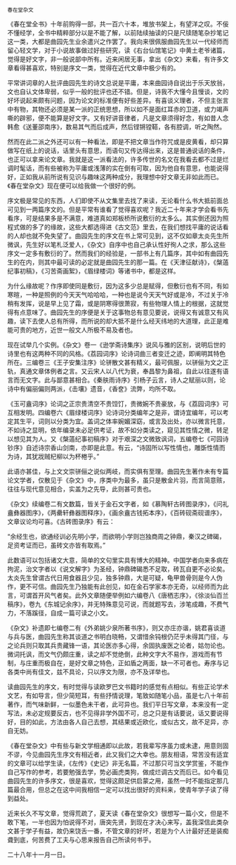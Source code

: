     春在堂杂文 

   《春在堂全书》十年前购得一部，共一百六十本，堆放书架上，有望洋之叹。不佞不懂经学，全书中精粹部分以是不能了解，以前陆续抽读的只是尺牍随笔杂抄笔记这一类，大都是曲园先生业余遣兴之作罢了。我向来很佩服曲园先生以一代经师而留心轻文学，对于小说故事做过好些研究，读《右台仙馆笔记》中黄土老爷诸篇，觉得是好文字，非一般说部中所有。近来闲居无事，拿出《杂文》来看，有许多文章看得甚喜欢，特别是序文一类，觉得在近代文章中极少有的。

   平常讲词章的人批评曲园先生的诗文总说是平庸，本来曲园诗自说出于乐天放翁，文也自认文体卑弱，似乎一般的批评也还不错。但是，诗我不大懂今且慢谈，文的好坏说起来颇有问题，因为论文的标准便有好些差异。有喜谈义理者，不但主张言中有物，其物还必须是某一派的正统思想，所以如不是面红耳赤的卫道，或力竭声嘶的辟邪，便不能算是好文字。又有好讲音律者，凡是文章须得好念，有如昔人念韩愈《送董邵南序》，数易其气而后成声，然后铿锵镗鞳，各有腔调，听之陶然。

   然而在此二派之外还可以有一种看法，即是不把文章当作符咒或是皮黄看，却只算做写在纸上的说话，话里头有意思，而语句又传达得出来，这是普通说话的条件，也正可以拿来论文章。我就是这一派看法的，许多传世的名文在我看去都不过是烂调时髦话，而有些被称为平庸或浅薄的实在倒有可取，因为他自有意思，也能说得好，正如我从前所说有见识与趣味这两种成分，我理想中好文章无非如此而已。《春在堂杂文》现在便可以给我做一个很好的例。

   序文极是常见的东西，人们即使不从文集里去找了来读，无论看什么书大抵前面总可见到一两篇序文的。但是平常有谁看了觉得喜欢呢？我近二十年来才学会看书先看序，可是结果多是不满意，难道真如郑板桥所说敷衍的太多么。其实倒还因为照程式做的多了的缘故，这些大都选得进《古文范》里去，在我们想找平庸的说话看的人却也就不免失望了。曲园先生的序文在书上常可见到，这不仅如章太炎先生所微讽，先生好以笔札泛爱人，《杂文》自序中也自己承认性好徇人之求，那么这些序文一定多有敷衍的了。然而我们的经验是，一部书上有几篇序，其中如有曲园先生的在内，则其中最可读的必定就是曲园先生的那一篇。在《天津征献诗》，《槃薖纪事初稿》，《习苦斋画絮》，《眉绿楼词》等诸书中，都是这样。

   为什么缘故呢？作序即使同是敷衍，因为这多少总是赋得，但敷衍也有不同，有如寒暄，一种是照例的今天天气哈哈哈，一种也是说今天天气好或是冷，不过关于冷稍有发挥，说是早上见了霜，或是阴寒得很萧寂，有些物理人情上的根据，这就觉得有点意味了。曲园先生的序便是关于这事物总有意见要说，说得又有诚意又有风趣，读下去使人总有所得，而所说的却大抵不是什么经天纬地的大道理，此正是难能可贵的地方，近世一般文人所极不易及者也。

   现在试举几个实例。《杂文》卷一《逊学斋诗集序》说风与雅的区别，说明后世的诗里也有这两种不同的风格。《荔园词序》论诗词曲三者变迁之迹，即阐明其特色所在。三编卷三《王子安集注序》论骈散文甚有精义，最可佩服，以骈俪为文之正轨，真通文章体例者之言。又云宋人以八代为衰，奉昌黎为鼻祖，自此以往遂有语言而无文字。此与鄙意甚相合。《秦肤雨诗序》引杨子云言，诗人之赋丽以则，论诗中有偏丽偏则两派，《击壤》遗音，《香奁》流弊，均所不取。

   《玉可盦词序》论词之正宗贵清空不贵饾饤，贵微婉不贵豪放，与《荔园词序》可互相发明。四编卷六《眉绿楼词序》论诗词分类编年之是非，谓诗宜编年，可以考定其生平，词则以分类为宜。盖词之体率婉媚深窈，或言及出处，亦以微言托意，不如诗之显明，依年编录未必足供考证，故不如分类读之，窥见其性情之微，转足以想见其为人。又《槃薖纪事初稿序》对于艰深之文微致讽词，五编卷七《可园诗钞序》自述诗宗香山剑南，亦即是此意。有云，“诗固所以写性情也，雕斲性情而为诗，其犹戕贼杞柳以为杯棬乎。”

   此语亦甚佳，与上文文崇骈俪之说似两岐，而实俱有至理。曲园先生著作未有专篇论文学者，仅散见于《杂文》中，序类中为最多，虽只是散金片羽，而言简意赅，往往与现代意见相合，实盖为之先导，此则甚可贵也。

   《杂文》续编卷二有文数篇，皆关于金石文字者，如《慕陶轩古砖图录序》，《问礼盦彝器图序》，《两罍轩彝器图释序》，《画余盦古钱拓本序》，《百砖砚斋砚谱序》，文章议论均可喜。《古砖图录序》有云：

   “余经生也，欲通经训必先明小学，而欲明小学则岂独商周之钟鼎，秦汉之碑碣，足资考证而已，虽砖文亦皆有取焉。”

   此数语可以包括诸文大意，简单的文句里实具有博大的精神。中国学者向来多病在拘泥，治文字者以《说文解字》为圣经，钟鼎碑碣悉不足取，砖瓦自更不必论矣。太炎先生曾谓古代日用食器且少见，独多钟鼎，大是可疑，龟甲兽骨则是今人伪作，更不可信。曲园先生乃独能有此创见，如在金石学家本亦无奇，以经师而为此言，可谓首开风气者矣。此外文章随便举例如六编卷八《唐栖志序》，《徐淡仙百兰稿序》，卷九《东城记余序》，并无特殊意见可说，而就题写去，涉笔成趣，不费气力，不落蹊径，自成一篇可读之小文。

   《杂文》补遗即七编卷二有《外弟姚少泉所著书序》，则又亦庄亦谐，姚君喜谈道与兵与医，曲园先生称其谈道之书明白晓畅，又谓惜余钝根仍茫乎未得其门径，与之论兵则只取其兵贵藏锋一语，其论医亦多心得，余固执废医之论者，姑勿论也。微词托讽，而文气仍颇庄重，读之却不觉绝倒，此种文字大不易作，游戏而有节制，与庄重而极自在，是好文章之特色，正如盾之两面，缺一不可者也。寿序与记各类中尚有佳文，兹不具论，只以序文为限，亦不及详举也。

   读曲园先生的序文，有时觉得与读欧罗巴文书籍时的感觉有点相似。有些正论学术文艺，有如导言，但少简短耳，有些抒情说理，笔致如随笔小品，虽是七八十年前著作，而气味新鲜，一似墨色未干者，此可异也。我们平日写文章，本来没有一定写法，未必定规要反古，也不见得非学外国不可，总之只是有话要说，话又要说得好，目的如此，方法由各人自己去想，其结果或近欧化，或似古文，故不足异，亦自无妨。

   《春在堂杂文》中有些与新文学相通即以此故，若我辈写序虽力或未逮，用意则固不谬，今见曲园先生序文有相近者，此又我们之大幸也。朋友相语，常苦没有适宜的文章可以给学生读，《左传》《史记》非无名篇，不过那只可当文学赏鉴，不能作自己写作的参考，若要勉强去学，势必画虎类狗，做成烂调古文而后已。如今看见曲园先生的许多序文，很是喜欢，觉得这颇足供启蒙之用，虽然一时不能指定那几篇最合用，但总之在这中间我相信一定可以找出很好的资料来，使青年学子读了得到益处。

   近来长久不写文章，觉得荒疏了，夏天读《春在堂杂文》很想写一篇小文，但是不敢下笔，一半也因为怕说得不对，唐突先贤，到现在才决心来写，盖我深信此类杂文甚于学子有益，故仍来饶舌一番，不管文章的好坏，若是为个人计最好还是装痴聋到底，何苦费了工夫与心思来报告自己所读何书乎。

   二十八年十一月一日。

